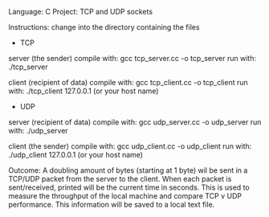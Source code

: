 Language: C
Project: TCP and UDP sockets

Instructions:
change into the directory containing the files

- TCP

server (the sender)
compile with:  gcc tcp_server.cc -o tcp_server
run with: ./tcp_server

client (recipient of data)
compile with: gcc tcp_client.cc -o tcp_client
run with: ./tcp_client 127.0.0.1 (or your host name)

- UDP

server (recipient of data)
compile with:  gcc udp_server.cc -o udp_server
run with: ./udp_server

client (the sender)
compile with: gcc udp_client.cc -o udp_client
run with: ./udp_client 127.0.0.1 (or your host name)

Outcome:
A doubling amount of bytes (starting at 1 byte) wil be sent in a TCP/UDP packet from the server to the client.
When each packet is sent/received, printed will be the current time in seconds.
This is used to measure the throughput of the local machine and compare TCP v UDP performance. This information will be saved to a local text file.
